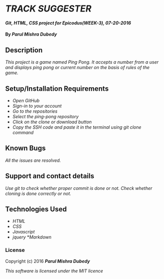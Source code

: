 # _TRACK SUGGESTER_

#### _Git, HTML, CSS project for Epicodus(WEEK-3), 07-20-2016_

#### By _Parul Mishra Dubedy_

## Description

_This project is a game named Ping Pong. It accepts a number from a user and displays ping pong or current number on the basis of rules of the game._

## Setup/Installation Requirements

* _Open GitHub_
* _Sign-in to your account_
* _Go to the repositories_
* _Select the ping-pong repository_
* _Click on the clone or download button_
* _Copy the SSH code and paste it in the terminal using git clone command_

## Known Bugs

_All the issues are resolved._

## Support and contact details

_Use git to check whether proper commit is done or not. Check whether cloning is done correctly or not._

## Technologies Used

* _HTML_
* _CSS_
* _Javascript_
* _jquery_
*_Markdown_

### License

Copyright (c) 2016 **_Parul Mishra Dubedy_**

_This software is licensed under the MIT licence_
